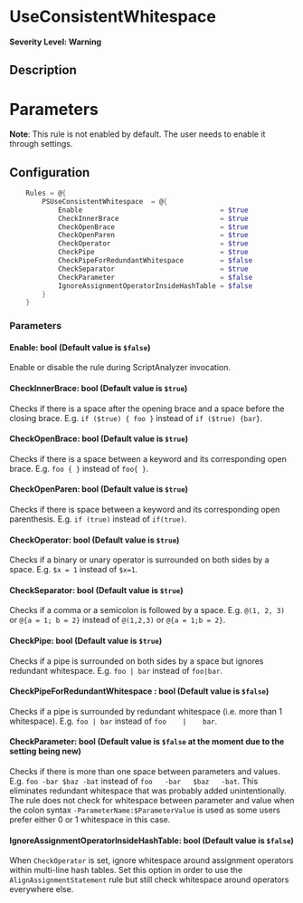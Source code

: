 # UseConsistentWhitespace

**Severity Level: Warning**

## Description

# Parameters

**Note**: This rule is not enabled by default. The user needs to enable it through settings.

## Configuration

```powershell
    Rules = @{
        PSUseConsistentWhitespace  = @{
            Enable                                  = $true
            CheckInnerBrace                         = $true
            CheckOpenBrace                          = $true
            CheckOpenParen                          = $true
            CheckOperator                           = $true
            CheckPipe                               = $true
            CheckPipeForRedundantWhitespace         = $false
            CheckSeparator                          = $true
            CheckParameter                          = $false
            IgnoreAssignmentOperatorInsideHashTable = $false
        }
    }
```

### Parameters

#### Enable: bool (Default value is `$false`)

Enable or disable the rule during ScriptAnalyzer invocation.

#### CheckInnerBrace: bool (Default value is `$true`)

Checks if there is a space after the opening brace and a space before the closing brace. E.g. `if ($true) { foo }` instead of `if ($true) {bar}`.

#### CheckOpenBrace: bool (Default value is `$true`)

Checks if there is a space between a keyword and its corresponding open brace. E.g. `foo { }` instead of `foo{ }`.

#### CheckOpenParen: bool (Default value is `$true`)

Checks if there is space between a keyword and its corresponding open parenthesis. E.g. `if (true)` instead of `if(true)`.

#### CheckOperator: bool (Default value is `$true`)

Checks if a binary or unary operator is surrounded on both sides by a space. E.g. `$x = 1` instead of `$x=1`.

#### CheckSeparator: bool (Default value is `$true`)

Checks if a comma or a semicolon is followed by a space. E.g. `@(1, 2, 3)` or `@{a = 1; b = 2}` instead of `@(1,2,3)` or `@{a = 1;b = 2}`.

#### CheckPipe: bool (Default value is `$true`)

Checks if a pipe is surrounded on both sides by a space but ignores redundant whitespace. E.g. `foo | bar` instead of `foo|bar`.

#### CheckPipeForRedundantWhitespace : bool (Default value is `$false`)

Checks if a pipe is surrounded by redundant whitespace (i.e. more than 1 whitespace). E.g. `foo | bar` instead of `foo    |    bar`.

#### CheckParameter: bool (Default value is `$false` at the moment due to the setting being new)

Checks if there is more than one space between parameters and values. E.g. `foo -bar $baz -bat` instead of `foo   -bar   $baz   -bat`. This eliminates redundant whitespace that was probably added unintentionally.
The rule does not check for whitespace between parameter and value when the colon syntax `-ParameterName:$ParameterValue` is used as some users prefer either 0 or 1 whitespace in this case.

#### IgnoreAssignmentOperatorInsideHashTable: bool (Default value is `$false`)

When `CheckOperator` is set, ignore whitespace around assignment operators within multi-line hash tables. Set this option in order to use the `AlignAssignmentStatement` rule but still check whitespace around operators everywhere else.